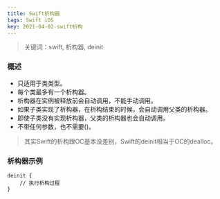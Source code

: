 ```yaml
---
title: Swift析构器
tags: Swift iOS
key: 2021-04-02-swift析构
---
```

> 关键词：swift, 析构器, deinit

### 概述

* 只适用于类类型。
* 每个类最多有一个析构器。
* 析构器在实例被释放前会自动调用，不能手动调用。
* 如果子类实现了析构器，在析构结束的时候，会自动调用父类的析构器。
* 即使子类没有实现析构器，父类的析构器也会自动调用。
* 不带任何参数，也不需要()。

> 其实Swift的析构跟OC基本没差别，Swift的deinit相当于OC的dealloc。

### 析构器示例

```
deinit {
    // 执行析构过程
}
```



